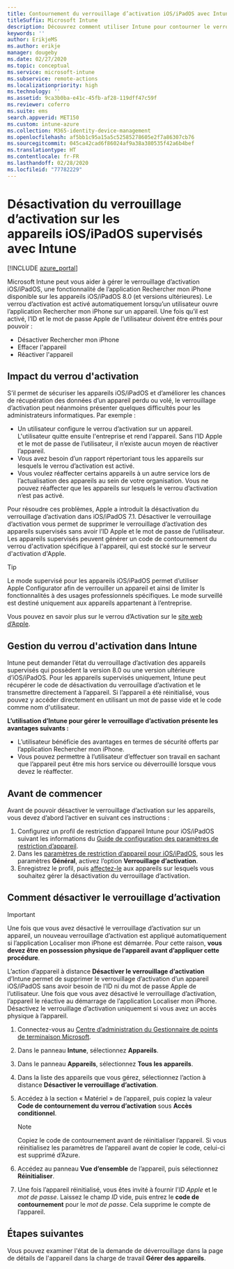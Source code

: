 ```yaml
---
title: Contournement du verrouillage d’activation iOS/iPadOS avec Intune
titleSuffix: Microsoft Intune
description: Découvrez comment utiliser Intune pour contourner le verrouillage d’activation iOS/iPadOS et ainsi accéder aux appareils verrouillés.
keywords: ''
author: ErikjeMS
ms.author: erikje
manager: dougeby
ms.date: 02/27/2020
ms.topic: conceptual
ms.service: microsoft-intune
ms.subservice: remote-actions
ms.localizationpriority: high
ms.technology: ''
ms.assetid: 9ca3b0ba-e41c-45fb-af28-119dff47c59f
ms.reviewer: coferro
ms.suite: ems
search.appverid: MET150
ms.custom: intune-azure
ms.collection: M365-identity-device-management
ms.openlocfilehash: af5bb1c95a15a5c52585278605e2f7a86307cb76
ms.sourcegitcommit: 045ca42cad6f86024af9a38a380535f42a6b4bef
ms.translationtype: HT
ms.contentlocale: fr-FR
ms.lasthandoff: 02/28/2020
ms.locfileid: "77782229"
---
```

# <a name="disable-activation-lock-on-supervised-iosipados-devices-with-intune"></a>Désactivation du verrouillage d’activation sur les appareils iOS/iPadOS supervisés avec Intune


[!INCLUDE [azure_portal](../includes/azure_portal.md)]

Microsoft Intune peut vous aider à gérer le verrouillage d’activation iOS/iPadOS, une fonctionnalité de l’application Rechercher mon iPhone disponible sur les appareils iOS/iPadOS 8.0 (et versions ultérieures). Le verrou d’activation est activé automatiquement lorsqu’un utilisateur ouvre l’application Rechercher mon iPhone sur un appareil. Une fois qu’il est activé, l’ID et le mot de passe Apple de l’utilisateur doivent être entrés pour pouvoir :

- Désactiver Rechercher mon iPhone
- Effacer l'appareil
- Réactiver l'appareil

## <a name="how-activation-lock-affects-you"></a>Impact du verrou d'activation

S’il permet de sécuriser les appareils iOS/iPadOS et d’améliorer les chances de récupération des données d’un appareil perdu ou volé, le verrouillage d’activation peut néanmoins présenter quelques difficultés pour les administrateurs informatiques. Par exemple :

- Un utilisateur configure le verrou d’activation sur un appareil. L'utilisateur quitte ensuite l'entreprise et rend l'appareil. Sans l’ID Apple et le mot de passe de l’utilisateur, il n’existe aucun moyen de réactiver l’appareil.
- Vous avez besoin d’un rapport répertoriant tous les appareils sur lesquels le verrou d’activation est activé.
- Vous voulez réaffecter certains appareils à un autre service lors de l’actualisation des appareils au sein de votre organisation. Vous ne pouvez réaffecter que les appareils sur lesquels le verrou d’activation n’est pas activé.

Pour résoudre ces problèmes, Apple a introduit la désactivation du verrouillage d’activation dans iOS/iPadOS 7.1. Désactiver le verrouillage d’activation vous permet de supprimer le verrouillage d’activation des appareils supervisés sans avoir l’ID Apple et le mot de passe de l’utilisateur. Les appareils supervisés peuvent générer un code de contournement du verrou d'activation spécifique à l'appareil, qui est stocké sur le serveur d'activation d'Apple.

>[!TIP]
>Le mode supervisé pour les appareils iOS/iPadOS permet d’utiliser Apple Configurator afin de verrouiller un appareil et ainsi de limiter ls fonctionnalités à des usages professionnels spécifiques. Le mode surveillé est destiné uniquement aux appareils appartenant à l’entreprise.

Vous pouvez en savoir plus sur le verrou d’Activation sur le [site web d’Apple](https://support.apple.com/HT201365).

## <a name="how-intune-helps-you-manage-activation-lock"></a>Gestion du verrou d'activation dans Intune
Intune peut demander l’état du verrouillage d’activation des appareils supervisés qui possèdent la version 8.0 ou une version ultérieure d’iOS/iPadOS. Pour les appareils supervisés uniquement, Intune peut récupérer le code de désactivation du verrouillage d’activation et le transmettre directement à l’appareil. Si l’appareil a été réinitialisé, vous pouvez y accéder directement en utilisant un mot de passe vide et le code comme nom d'utilisateur.

**L’utilisation d’Intune pour gérer le verrouillage d’activation présente les avantages suivants :**

- L’utilisateur bénéficie des avantages en termes de sécurité offerts par l’application Rechercher mon iPhone.
- Vous pouvez permettre à l’utilisateur d’effectuer son travail en sachant que l’appareil peut être mis hors service ou déverrouillé lorsque vous devez le réaffecter.

## <a name="before-you-start"></a>Avant de commencer
Avant de pouvoir désactiver le verrouillage d’activation sur les appareils, vous devez d’abord l’activer en suivant ces instructions :

1. Configurez un profil de restriction d’appareil Intune pour iOS/iPadOS suivant les informations du [Guide de configuration des paramètres de restriction d’appareil](/intune-azure/configure-devices/how-to-configure-device-restrictions).
2. Dans les [paramètres de restriction d’appareil pour iOS/iPadOS](../configuration/device-restrictions-ios.md), sous les paramètres **Général**, activez l’option **Verrouillage d’activation**.
3. Enregistrez le profil, puis [affectez-le](../configuration/device-profile-assign.md) aux appareils sur lesquels vous souhaitez gérer la désactivation du verrouillage d’activation.


## <a name="how-to-use-disable-activation-lock"></a>Comment désactiver le verrouillage d’activation

>[!IMPORTANT]
>Une fois que vous avez désactivé le verrouillage d’activation sur un appareil, un nouveau verrouillage d’activation est appliqué automatiquement si l’application Localiser mon iPhone est démarrée. Pour cette raison, **vous devez être en possession physique de l’appareil avant d’appliquer cette procédure**.

L’action d’appareil à distance **Désactiver le verrouillage d’activation** d’Intune permet de supprimer le verrouillage d’activation d’un appareil iOS/iPadOS sans avoir besoin de l’ID ni du mot de passe Apple de l’utilisateur. Une fois que vous avez désactivé le verrouillage d’activation, l’appareil le réactive au démarrage de l’application Localiser mon iPhone. Désactivez le verrouillage d’activation uniquement si vous avez un accès physique à l’appareil.

1. Connectez-vous au [Centre d’administration du Gestionnaire de points de terminaison Microsoft](https://go.microsoft.com/fwlink/?linkid=2109431).
3. Dans le panneau **Intune**, sélectionnez **Appareils**.
4. Dans le panneau **Appareils**, sélectionnez **Tous les appareils**.
5. Dans la liste des appareils que vous gérez, sélectionnez l’action à distance **Désactiver le verrouillage d’activation**.
6. Accédez à la section « Matériel » de l’appareil, puis copiez la valeur **Code de contournement du verrou d’activation** sous **Accès conditionnel**.

    >[!NOTE]
    >Copiez le code de contournement avant de réinitialiser l’appareil. Si vous réinitialisez les paramètres de l’appareil avant de copier le code, celui-ci est supprimé d’Azure.

7. Accédez au panneau **Vue d’ensemble** de l’appareil, puis sélectionnez **Réinitialiser**.
8. Une fois l’appareil réinitialisé, vous êtes invité à fournir l’*ID Apple* et le *mot de passe*. Laissez le champ *ID* vide, puis entrez le **code de contournement** pour le *mot de passe*. Cela supprime le compte de l’appareil. 


## <a name="next-steps"></a>Étapes suivantes

Vous pouvez examiner l'état de la demande de déverrouillage dans la page de détails de l'appareil dans la charge de travail **Gérer des appareils**.
